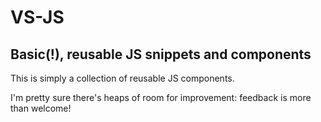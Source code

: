 # VS-JS
## Basic(!), reusable JS snippets and components

This is simply a collection of reusable JS components.

I'm pretty sure there's heaps of room for improvement: feedback is more than welcome!